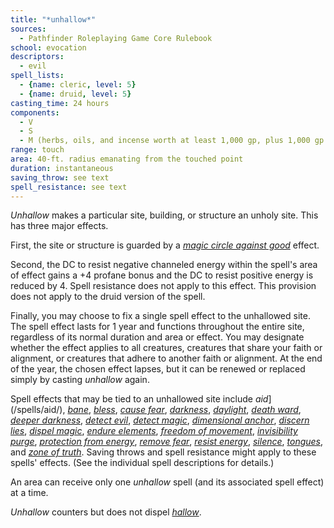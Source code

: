 ```yaml
---
title: "*unhallow*"
sources:
  - Pathfinder Roleplaying Game Core Rulebook
school: evocation
descriptors:
  - evil
spell_lists:
  - {name: cleric, level: 5}
  - {name: druid, level: 5}
casting_time: 24 hours
components:
  - V
  - S
  - M (herbs, oils, and incense worth at least 1,000 gp, plus 1,000 gp per level of the spell to be tied to the unhallowed area)
range: touch
area: 40-ft. radius emanating from the touched point
duration: instantaneous
saving_throw: see text
spell_resistance: see text
---
```


*Unhallow* makes a particular site, building, or structure an unholy site. This has three major effects.

First, the site or structure is guarded by a [*magic circle against good*](/spells/magic-circle-against-good/) effect.

Second, the DC to resist negative channeled energy within the spell's area of effect gains a +4 profane bonus and the DC to resist positive energy is reduced by 4. Spell resistance does not apply to this effect. This provision does not apply to the druid version of the spell.

Finally, you may choose to fix a single spell effect to the unhallowed site. The spell effect lasts for 1 year and functions throughout the entire site, regardless of its normal duration and area or effect. You may designate whether the effect applies to all creatures, creatures that share your faith or alignment, or creatures that adhere to another faith or alignment. At the end of the year, the chosen effect lapses, but it can be renewed or replaced simply by casting *unhallow* again.

Spell effects that may be tied to an unhallowed site include *aid*](/spells/aid/), [*bane*](/spells/bane/), [*bless*](/spells/bless/), [*cause fear*](/spells/cause-fear/), [*darkness*](/spells/darkness/), [*daylight*](/spells/daylight/), [*death ward*](/spells/death-ward/), [*deeper darkness*](/spells/deeper-darkness/), [*detect evil*](/spells/detect-evil/), [*detect magic*](/spells/detect-magic/), [*dimensional anchor*](/spells/dimensional-anchor/), [*discern lies*](/spells/discern-lies/), [*dispel magic*](/spells/dispel-magic/), [*endure elements*](/spells/endure-elements/), [*freedom of movement*](/spells/freedom-of-movement/), [*invisibility purge*](/spells/invisibility-purge/), [*protection from energy*](/spells/protection-from-energy/), [*remove fear*](/spells/remove-fear/), [*resist energy*](/spells/resist-energy/), [*silence*](/spells/silence/), [*tongues*](/spells/tongues/), and [*zone of truth*](/spells/zone-of-truth/). Saving throws and spell resistance might apply to these spells' effects. (See the individual spell descriptions for details.)

An area can receive only one *unhallow* spell (and its associated spell effect) at a time.

*Unhallow* counters but does not dispel [*hallow*](/spells/hallow/).

